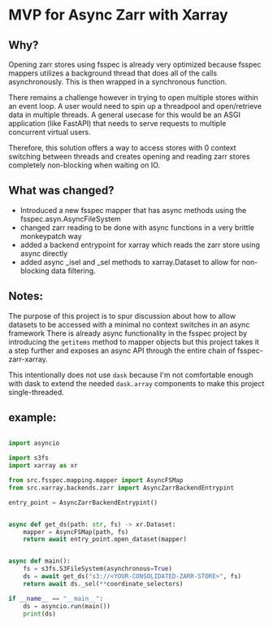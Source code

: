 # MVP for Async Zarr with Xarray
## Why?
Opening zarr stores using fsspec is already very optimized because fsspec mappers utilizes a background thread that does all of the calls asynchronously. This is then wrapped in a synchronous function.

There remains a challenge however in trying to open multiple stores within an event loop. A user would need to spin up a threadpool and open/retrieve data in multiple threads. A general usecase for this would be an ASGI application (like FastAPI) that needs to serve requests to multiple concurrent virtual users.

Therefore, this solution offers a way to access stores with 0 context switching between threads and creates opening and reading zarr stores completely non-blocking when waiting on IO.

## What was changed?
- Introduced a new fsspec mapper that has async methods using the fsspec.asyn.AsyncFileSystem
- changed zarr reading to be done with async functions in a very brittle monkeypatch way
- added a backend entrypoint for xarray which reads the zarr store using async directly
- added async _isel and _sel methods to xarray.Dataset to allow for non-blocking data filtering.

## Notes:
The purpose of this project is to spur discussion about how to allow datasets to be accessed with a minimal no context switches in an async framework
There is already async functionality in the fsspec project by introducing the `getitems` method to mapper objects but this project takes it a step further and exposes an async API through the entire chain of fsspec-zarr-xarray.

This intentionally does not use `dask` because I'm not comfortable enough with dask to extend the needed `dask.array` components to make this project single-threaded.

## example:
```python

import asyncio

import s3fs
import xarray as xr

from src.fsspec.mapping.mapper import AsyncFSMap
from src.xarray.backends.zarr import AsyncZarrBackendEntrypint

entry_point = AsyncZarrBackendEntrypint()


async def get_ds(path: str, fs) -> xr.Dataset:
    mapper = AsyncFSMap(path, fs)
    return await entry_point.open_dataset(mapper)


async def main():
    fs = s3fs.S3FileSystem(asynchronous=True)
    ds = await get_ds("s3://<YOUR-CONSOLIDATED-ZARR-STORE>", fs)
    return await ds._sel(**coordinate_selectors)

if __name__ == "__main__":
    ds = asyncio.run(main())
    print(ds)
```
